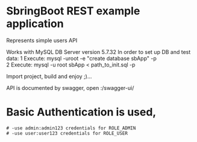 # SbringBoot REST example application
  Represents simple users API

Works with MySQL DB Server version	5.7.32
  In order to set up DB and test data:
    1 Execute:
    mysql -uroot -e "create database sbApp" -p  
    2 Execute:
    mysql -u root sbApp < path_to_init.sql -p

Import project, build and enjoy ;)...

API is documented by swagger, open <host>:<port>/swagger-ui/
  # Basic Authentication is used,
    # -use admin:admin123 credentials for ROLE_ADMIN
    # -use user:user123 credentials for ROLE_USER
